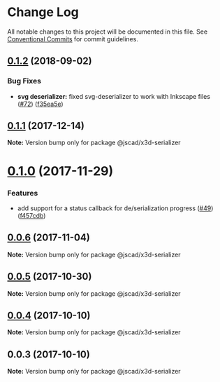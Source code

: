# Change Log

All notable changes to this project will be documented in this file.
See [Conventional Commits](https://conventionalcommits.org) for commit guidelines.

<a name="0.1.2"></a>
## [0.1.2](https://github.com/jscad/io/compare/@jscad/x3d-serializer@0.1.1...@jscad/x3d-serializer@0.1.2) (2018-09-02)


### Bug Fixes

* **svg deserializer:** fixed svg-deserializer to work with Inkscape files ([#72](https://github.com/jscad/io/issues/72)) ([f35ea5e](https://github.com/jscad/io/commit/f35ea5e))




<a name="0.1.1"></a>
## [0.1.1](https://github.com/jscad/io/compare/@jscad/x3d-serializer@0.1.0...@jscad/x3d-serializer@0.1.1) (2017-12-14)




**Note:** Version bump only for package @jscad/x3d-serializer

<a name="0.1.0"></a>
# [0.1.0](https://github.com/jscad/io/compare/@jscad/x3d-serializer@0.0.6...@jscad/x3d-serializer@0.1.0) (2017-11-29)


### Features

* add support for a status callback for de/serialization progress ([#49](https://github.com/jscad/io/issues/49)) ([f457cdb](https://github.com/jscad/io/commit/f457cdb))




<a name="0.0.6"></a>
## [0.0.6](https://github.com/jscad/io/compare/@jscad/x3d-serializer@0.0.5...@jscad/x3d-serializer@0.0.6) (2017-11-04)




**Note:** Version bump only for package @jscad/x3d-serializer

<a name="0.0.5"></a>
## [0.0.5](https://github.com/jscad/io/compare/@jscad/x3d-serializer@0.0.4...@jscad/x3d-serializer@0.0.5) (2017-10-30)




**Note:** Version bump only for package @jscad/x3d-serializer

<a name="0.0.4"></a>
## [0.0.4](https://github.com/jscad/io/compare/@jscad/x3d-serializer@0.0.3...@jscad/x3d-serializer@0.0.4) (2017-10-10)




**Note:** Version bump only for package @jscad/x3d-serializer

<a name="0.0.3"></a>
## 0.0.3 (2017-10-10)




**Note:** Version bump only for package @jscad/x3d-serializer

